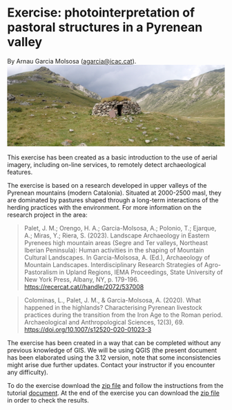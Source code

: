 # Exercise: photointerpretation of pastoral structures in a Pyrenean valley
By Arnau Garcia Molsosa (agarcia@icac.cat). 
![](P7290492.JPG)

This exercise has been created as a basic introduction to the use of aerial imagery, including on-line services, to remotely detect archaeological features. 

The exercise is based on a research developed in upper valleys of the Pyrenean mountains (modern Catalonia). Situated at 2000-2500 masl, they are dominated by pastures shaped through a long-term interactions of the herding practices with the environment. For more information on the research project in the area:

> Palet, J. M.; Orengo, H. A.; Garcia-Molsosa, A.; Polonio, T.; Ejarque, A.; Miras, Y.; Riera, S. (2023). Landscape Archaeology in Eastern Pyrenees high mountain areas (Segre and Ter valleys, Northeast Iberian Peninsula): Human activities in the shaping of Mountain Cultural Landscapes. In Garcia-Molsosa, A. (Ed.), Archaeology of Mountain Landscapes. Interdisciplinary Research Strategies of Agro-Pastoralism in Upland Regions, IEMA Proceedings, State University of New York Press, Albany, NY, p. 179-196. <https://recercat.cat//handle/2072/537008>

> Colominas, L., Palet, J. M., & Garcia-Molsosa, A. (2020). What happened in the highlands? Characterising Pyrenean livestock practices during the transition from the Iron Age to the Roman period. Archaeological and Anthropological Sciences, 12(3), 69. https://doi.org/10.1007/s12520-020-01023-3

The exercise has been created in a way that can be completed without any previous knowledge of GIS. We will be using QGIS (the present document has been elaborated using the 3.12 version, note that some inconsistencies might arise due further updates. Contact your instructor if you encounter any difficulty).

To do the exercise download the [zip file](photointerpretation_pyrenees_files.zip) and follow the instructions from the tutorial [document](photointerpretation_pyrenees_tutorial.pdf). At the end of the exercise you can download the [zip file](photointerpretation_pyrenees_arqueorutes_files.zip) in order to check the results. 
